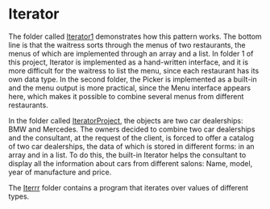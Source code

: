 # Iterator

The folder called [Iterator1](https://github.com/Glevelll/Design-Patterns/tree/main/PatternIterator/Iterator1) demonstrates how this pattern works. The bottom line is that the waitress sorts through the menus of two restaurants, the menus of which are implemented through an array and a list. In folder 1 of this project, Iterator is implemented as a hand-written interface, and it is more difficult for the waitress to list the menu, since each restaurant has its own data type. In the second folder, the Picker is implemented as a built-in and the menu output is more practical, since the Menu interface appears here, which makes it possible to combine several menus from different restaurants.

In the folder called [IteratorProject](https://github.com/Glevelll/Design-Patterns/tree/main/PatternIterator/IteratorProject), the objects are two car dealerships: BMW and Mercedes. The owners decided to combine two car dealerships and the consultant, at the request of the client, is forced to offer a catalog of two car dealerships, the data of which is stored in different forms: in an array and in a list. To do this, the built-in Iterator helps the consultant to display all the information about cars from different salons: Name, model, year of manufacture and price.

The [Iterrr](https://github.com/Glevelll/Design-Patterns/tree/main/PatternIterator/Iterrr) folder contains a program that iterates over values of different types.
